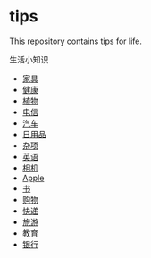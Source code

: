 # tips
This repository contains tips for life.

生活小知识

* [家具](furniture/README.md)
* [健康](health/README.md)
* [植物](plants/README.md)
* [电信](telecom/README.md)
* [汽车](car/README.md)
* [日用品](daily-necessities/README.md)
* [杂项](misc/README.md)
* [英语](english/README.md)
* [相机](camera/README.md)
* [Apple](apple/README.md)
* [书](books/README.md)
* [购物](buy/README.md)
* [快递](express/README.md)
* [旅游](travel/README.md)
* [教育](education/README.md)
* [银行](bank/README.md)
